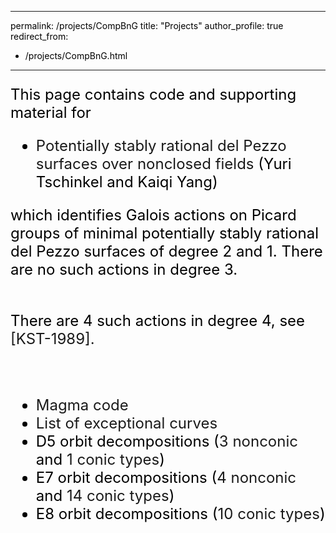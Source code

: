 
---
permalink: /projects/CompBnG
title: "Projects"
author_profile: true
redirect_from: 
  - /projects/CompBnG.html
---
<HTML>
<HEAD>

<style type="text/css">
A:link {TEXT-DECORATION:none; }
a:visited {TEXT-DECORATION:none; }
a:active { text-decoration:none; }
</STYLE>

<body text="#000000" LINK="#0000F0" VLINK="#000090">

<style> A:link {TEXT-DECORATION:"none"}
        A:visited {TEXT-DECORATION:"none"}
</STYLE>

<TITLE>Computation of combinatorial Burnside group and equivariant symbol group</TITLE>
</HEAD>




<font size="5">

This page contains code and supporting material for 

<ul>
<li>
<a href="http://www.cims.nyu.edu/~tschinke/papers/yuri/18h1dp/h1dp3.pdf">Potentially stably rational 
del Pezzo surfaces over nonclosed fields</a> (Yuri Tschinkel and Kaiqi Yang)
</ul>

which identifies Galois actions on Picard groups of minimal potentially stably rational 
del Pezzo surfaces of degree 2 and 1. There are no such actions in degree 3. 
<br>
<br>

There are 4 such actions in degree 4, see
<a href="http://www.numdam.org/item/MSMF_1989_2_37__1_0">[KST-1989].</a>  





<br>



<ul>
<li><a href="http://www.cims.nyu.edu/~tschinke/papers/yuri/18h1dp/magma/programs.html">Magma code</a></li>
<li><a href="http://www.cims.nyu.edu/~tschinke/papers/yuri/18h1dp/magma/list.html">List of exceptional curves</a></li>
<li> D5 orbit decompositions (<a href="http://www.cims.nyu.edu/~tschinke/papers/yuri/18h1dp/magma/d5-nonconic.html">3 nonconic</a>
and <a href="http://www.cims.nyu.edu/~tschinke/papers/yuri/18h1dp/magma/d5-conic.html">1 conic types</a>)</li>
<li>E7 orbit decompositions 
(<a href="http://www.cims.nyu.edu/~tschinke/papers/yuri/18h1dp/magma/e7-nonconic.html">4 nonconic</a> and 
<a href="http://www.cims.nyu.edu/~tschinke/papers/yuri/18h1dp/magma/e7-conic.html">14 conic types</a>)</li>
<li>E8 orbit decompositions (<a href="http://www.cims.nyu.edu/~tschinke/papers/yuri/18h1dp/magma/e8-conic.html">10 conic types</a>) </li>
</ul>

</font>

</body>
</html>





